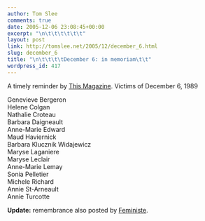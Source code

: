 ```yaml
---
author: Tom Slee
comments: true
date: 2005-12-06 23:08:45+00:00
excerpt: "\n\t\t\t\t\t\t"
layout: post
link: http://tomslee.net/2005/12/december_6.html
slug: december_6
title: "\n\t\t\t\tDecember 6: in memoriam\t\t"
wordpress_id: 417
---
```



				

A timely reminder by [This Magazine](http://blog.thismagazine.ca/archives/2005/12/16_years_ago_to.html). Victims of December 6, 1989





Genevieve Bergeron  
Helene Colgan  
Nathalie Croteau  
Barbara Daigneault  
Anne-Marie Edward  
Maud Haviernick  
Barbara Klucznik Widajewicz  
Maryse Laganiere  
Maryse Leclair  
Anne-Marie Lemay  
Sonia Pelletier  
Michele Richard  
Annie St-Arneault  
Annie Turcotte




**Update:** remembrance also posted by [Feministe](http://www.feministe.us/blog/archives/2005/12/07/in-remembrance-the-montreal-massacre/). 


		
